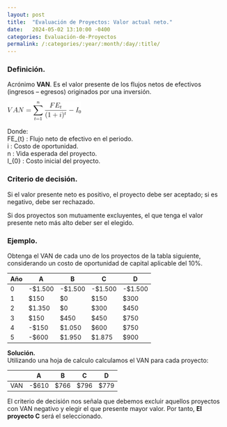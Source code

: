 ```yaml
---
layout: post
title:  "Evaluación de Proyectos: Valor actual neto."
date:   2024-05-02 13:10:00 -0400
categories: Evaluación-de-Proyectos 
permalink: /:categories/:year/:month/:day/:title/
---
```


### Definición.
Acrónimo **VAN**. Es el valor presente de los flujos netos de efectivos (ingresos – egresos) originados por una inversión.

<!--$$ VAN=\sum_{t=1}^{n}\frac{FE_{t}}{(1+i)^{t}}-I_{0} $$-->
![van](/assets/images/van.jpg)

Donde:\
FE_{t} : Flujo neto de efectivo en el periodo.\
i : Costo de oportunidad.\
n : Vida esperada del proyecto.\
I_{0} : Costo inicial del proyecto.

### Criterio de decisión.
Si el valor presente neto es positivo, el proyecto debe ser aceptado; si es negativo, debe ser rechazado.

Si dos proyectos son mutuamente excluyentes, el que tenga el valor presente neto más alto deber ser el elegido.

### Ejemplo.
Obtenga el VAN de cada uno de los proyectos de la tabla siguiente, considerando un costo de oportunidad de capital aplicable del 10%.

| Año | A       | B       | C       | D       |
|-----|---------|---------|---------|---------|
| 0   | -$1.500 | -$1.500 | -$1.500 | -$1.500 |
| 1   | $150    | $0      | $150    | $300    |
| 2   | $1.350  | $0      | $300    | $450    |
| 3   | $150    | $450    | $450    | $750    |
| 4   | -$150   | $1.050  | $600    | $750    |
| 5   | -$600   | $1.950  | $1.875  | $900    |

**Solución.**\
Utilizando una hoja de calculo calculamos el VAN para cada proyecto:

|     | A     | B    | C    | D    |
|-----|-------|------|------|------|
| VAN | -$610 | $766 | $796 | $779 |

El criterio de decisión nos señala que debemos excluir aquellos proyectos con VAN negativo y elegir el que presente mayor valor. Por tanto, **El proyecto C** será el seleccionado. 